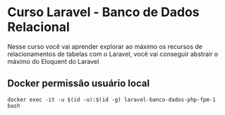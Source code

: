 # Curso Laravel - Banco de Dados Relacional

Nesse curso você vai aprender explorar ao máximo os recursos de relacionamentos de tabelas com o Laravel, você vai conseguir abstrair o máximo do Eloquent do Laravel

## Docker permissão usuário local

`docker exec -it -u $(id -u):$(id -g) laravel-banco-dados-php-fpm-1 bash`